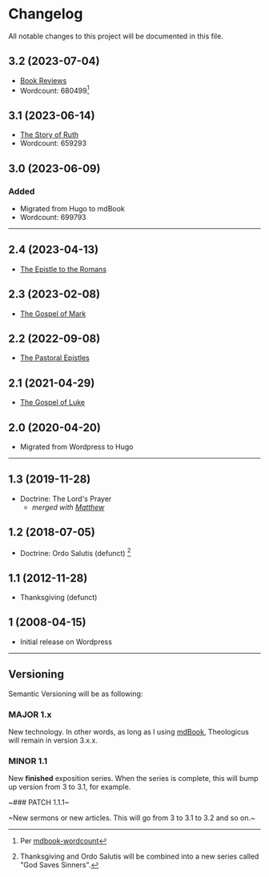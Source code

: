 # Changelog

All notable changes to this project will be documented in this file.

## 3.2 (2023-07-04)

- [Book Reviews](reviews/index.md)
- Wordcount: 680499[^wordcount]

## 3.1 (2023-06-14)

- [The Story of Ruth](ruth/index.md)
- Wordcount: 659293

## 3.0 (2023-06-09)

### Added

- Migrated from Hugo to mdBook
- Wordcount: 699793

<hr style="clear:both;">

## 2.4 (2023-04-13)

- [The Epistle to the Romans](romans/index.md)

## 2.3 (2023-02-08)

- [The Gospel of Mark](mark/index.md)

## 2.2 (2022-09-08)

- [The Pastoral Epistles](pastorals/index.md)

## 2.1 (2021-04-29)

- [The Gospel of Luke](luke/index.md)

## 2.0 (2020-04-20)

- Migrated from Wordpress to Hugo

---

## 1.3 (2019-11-28)

- Doctrine: The Lord's Prayer
  - *merged with [Matthew](matthew/index.md)*

## 1.2 (2018-07-05)

- Doctrine: Ordo Salutis (defunct) [^1]

## 1.1 (2012-11-28)

- Thanksgiving (defunct)

## 1 (2008-04-15)

- Initial release on Wordpress

---

## Versioning

Semantic Versioning will be as following:

### MAJOR 1.x

New technology. In other words, as long as I using [mdBook](https://github.com/rust-lang/mdBook), Theologicus will remain in version 3.x.x.

### MINOR 1.1

New **finished** exposition series. When the series is complete, this will bump up version from 3 to 3.1, for example.

~### PATCH 1.1.1~

~New sermons or new articles. This will go from 3 to 3.1 to 3.2 and so on.~

[^1]: Thanksgiving and Ordo Salutis will be combined into a new series called "God Saves Sinners".
[^wordcount]: Per [mdbook-wordcount](https://github.com/nomorepanic/mdbook-wordcount)

